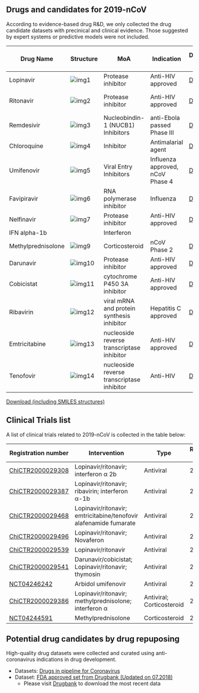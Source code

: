 ## Drugs and candidates for 2019-nCoV

According to evidence-based drug R&D, we only collected the drug candidate datasets with precinical and clinical evidence. Those suggested by expert systems or predictive models were not included.

| Drug Name          | Structure                                                    | MoA                                         | Indication                       | DrugBank URL                                     | Anti-2019nCoV Evidence         | Reference                                                    |
| ------------------ | ------------------------------------------------------------ | ------------------------------------------- | -------------------------------- | ------------------------------------------------ | ------------------------------ | ------------------------------------------------------------ |
| Lopinavir          | ![img1](http://ghddiai.oss-cn-zhangjiakou.aliyuncs.com/file/structure_lopinavir.png) | Protease inhibitor                          | Anti-HIV approved                | [DB01601](https://www.drugbank.ca/drugs/DB01601) | Clinical report                | [1](http://www.chictr.org.cn/showprojen.aspx?proj=48684); [2](http://www.chictr.org.cn/showprojen.aspx?proj=48919); [3](http://www.chictr.org.cn/showprojen.aspx?proj=48809); [4](http://www.chictr.org.cn/showprojen.aspx?proj=48991); [5](http://www.nhc.gov.cn/yzygj/s7652m/202001/7450028ab6084101ae8110f0aaf81271.shtml); [6](http://www.chictr.org.cn/showprojen.aspx?proj=48782) |
| Ritonavir          | ![img2](http://ghddiai.oss-cn-zhangjiakou.aliyuncs.com/file/structure_ritonavir.png) | Protease inhibitor                          | Anti-HIV approved                | [DB00503](https://www.drugbank.ca/drugs/DB00503) | Clinical report/Cellular Assay | [1](http://www.chictr.org.cn/showprojen.aspx?proj=48684); [2](http://www.chictr.org.cn/showprojen.aspx?proj=48919); [3](http://www.chictr.org.cn/showprojen.aspx?proj=48809); [4](http://www.chictr.org.cn/showprojen.aspx?proj=48991); [5](http://www.nhc.gov.cn/yzygj/s7652m/202001/7450028ab6084101ae8110f0aaf81271.shtml); [6](http://www.chictr.org.cn/showprojen.aspx?proj=48782) |
| Remdesivir         | ![img3](http://ghddiai.oss-cn-zhangjiakou.aliyuncs.com/file/structure_remdesivir.png) | Nucleobindin-1 (NUCB1) Inhibitors           | anti-Ebola passed Phase III      | [DB14761](https://www.drugbank.ca/drugs/DB14761) | Cellular Assay                 | [1](http://www.xinhuanet.com/english/2020-01/30/c_138742163.htm); [2](https://www.nejm.org/doi/10.1056/NEJMoa2001191) |
| Chloroquine        | ![img4](http://ghddiai.oss-cn-zhangjiakou.aliyuncs.com/file/structure_chloroquine.png) | Inhibitor                                   | Antimalarial agent               | [DB14761](https://www.drugbank.ca/drugs/DB14761) | Cellular Assay                 | [1](http://www.xinhuanet.com/english/2020-01/30/c_138742163.htm) |
| Umifenovir         | ![img5](http://ghddiai.oss-cn-zhangjiakou.aliyuncs.com/file/structure_arbidol.png) | Viral Entry Inhibitors                      | Influenza approved, nCoV Phase 4 | [DB13609](https://www.drugbank.ca/drugs/DB13609) | Clinical trial                 | [1](https://clinicaltrials.gov/ct2/show/NCT04246242)         |
| Favipiravir        | ![img6](http://ghddiai.oss-cn-zhangjiakou.aliyuncs.com/file/structure_favipiravir.png) | RNA polymerase inhibitor                    | Influenza                        | [DB12466](https://www.drugbank.ca/drugs/DB12466) | Clinical trial                 | [1](http://www.xinhuanet.com/english/2020-02/01/c_138747115.htm) |
| Nelfinavir         | ![img7](http://ghddiai.oss-cn-zhangjiakou.aliyuncs.com/file/structure_nelfinavir.png) | Protease inhibitor                          | Anti-HIV approved                | [DB00220](https://www.drugbank.ca/drugs/DB00220) | Clinical trial                 |                                                              |
| IFN alpha-1b       |                                                              | Interferon                                  |                                  |                                                  | Clinical trial                 | [1](http://www.nhc.gov.cn/yzygj/s7652m/202001/7450028ab6084101ae8110f0aaf81271.shtml); [2](http://www.chictr.org.cn/showproj.aspx?proj=48782) |
| Methylprednisolone | ![img9](http://ghddiai.oss-cn-zhangjiakou.aliyuncs.com/file/structure_) | Corticosteroid                              | nCoV Phase 2                     | [DB00959](https://www.drugbank.ca/drugs/DB00959) | Clinical trial                 | [1](http://www.chictr.org.cn/showprojen.aspx?proj=48777); [2](https://clinicaltrials.gov/ct2/show/NCT04244591) |
| Darunavir          | ![img10](http://ghddiai.oss-cn-zhangjiakou.aliyuncs.com/file/structure_) | Protease inhibitor                          | Anti-HIV approved                | [DB01264](https://www.drugbank.ca/drugs/DB01264) | Clinical trial                 | [1](http://www.chictr.org.cn/showprojen.aspx?proj=48992)     |
| Cobicistat         | ![img11](http://ghddiai.oss-cn-zhangjiakou.aliyuncs.com/file/structure_) | cytochrome P450 3A  inhibitor               | Anti-HIV approved                | [DB09065](https://www.drugbank.ca/drugs/DB09065) | Clinical trial                 | [1](http://www.chictr.org.cn/showprojen.aspx?proj=48992)     |
| Ribavirin          | ![img12](http://ghddiai.oss-cn-zhangjiakou.aliyuncs.com/file/structure_) | viral mRNA and  protein synthesis inhibitor | Hepatitis C  approved            | [DB00811](https://www.drugbank.ca/drugs/DB00811) | Clinical trial                 | [1](http://www.chictr.org.cn/showprojen.aspx?proj=48782)     |
| Emtricitabine      | ![img13](http://ghddiai.oss-cn-zhangjiakou.aliyuncs.com/file/structure_) | nucleoside reverse  transcriptase inhibitor | Anti-HIV approved                | [DB00879](https://www.drugbank.ca/drugs/DB00879) | Clinical trial                 | [1](http://www.chictr.org.cn/showprojen.aspx?proj=48919)     |
| Tenofovir          | ![img14](http://ghddiai.oss-cn-zhangjiakou.aliyuncs.com/file/structure_) | nucleoside reverse  transcriptase inhibitor | Anti-HIV                         | [DB14126](https://www.drugbank.ca/drugs/DB14126) | Clinical trial                 | [1](http://www.chictr.org.cn/showprojen.aspx?proj=48919)     |

[Download (including SMILES structures)](http://ghddiai.oss-cn-zhangjiakou.aliyuncs.com/file/file_clinicalncov.xlsx)



## Clinical Trials list

A list of clinical trials related to 2019-nCoV is collected in the table below:

| Registration number                                          | Intervention                                                 | Type                      | Registration date |
| ------------------------------------------------------------ | ------------------------------------------------------------ | ------------------------- | ----------------- |
| [ChiCTR2000029308](http://www.chictr.org.cn/showprojen.aspx?proj=48684) | Lopinavir/ritonavir; interferon α 2b                         | Antiviral                 | 2020/1/23         |
| [ChiCTR2000029387](http://www.chictr.org.cn/showprojen.aspx?proj=48782) | Lopinavir/ritonavir; ribavirin; interferon α-1b              | Antiviral                 | 2020/1/28         |
| [ChiCTR2000029468](http://www.chictr.org.cn/showprojen.aspx?proj=48919) | Lopinavir/ritonavir; emtricitabine/tenofovir alafenamide fumarate | Antiviral                 | 2020/2/2          |
| [ChiCTR2000029496](http://www.chictr.org.cn/showprojen.aspx?proj=48809) | Lopinavir/ritonavir; Novaferon                               | Antiviral                 | 2020/2/3          |
| [ChiCTR2000029539](http://www.chictr.org.cn/showprojen.aspx?proj=48991) | Lopinavir/ritonavir                                          | Antiviral                 | 2020/2/3          |
| [ChiCTR2000029541](http://www.chictr.org.cn/showprojen.aspx?proj=48992) | Darunavir/cobicistat; Lopinavir/ritonavir; thymosin          | Antiviral                 | 2020/2/3          |
| [NCT04246242](https://clinicaltrials.gov/ct2/show/NCT04246242) | Arbidol umifenovir                                           | Antiviral                 | 2020/1/29         |
| [ChiCTR2000029386](http://www.chictr.org.cn/showprojen.aspx?proj=http://www.chictr.org.cn/showprojen.aspx?proj=48777) | Lopinavir/ritonavir; methylprednisolone; interferon α        | Antiviral; Corticosteroid | 2020/1/28         |
| [NCT04244591](https://clinicaltrials.gov/ct2/show/NCT04244591) | Methylprednisolone                                           | Corticosteroid            | 2020/1/28         |



## Potential drug candidates by drug repuposing

High-quality drug datasets were collected and curated using anti-coronavirus indications in drug development. 

 * Datasets: [Drugs in pipeline for Coronavirus](http://ghddiai.oss-cn-zhangjiakou.aliyuncs.com/file/file_clinicaldrug.xlsx)
 * Dataset: [FDA approved set from Drugbank (Updated on 07.2018)](http://ghddiai.oss-cn-zhangjiakou.aliyuncs.com/file/file_druglist_drugbank201807.csv)
   * Please visit [Drugbank](https://www.drugbank.ca/) to download the most recent data
